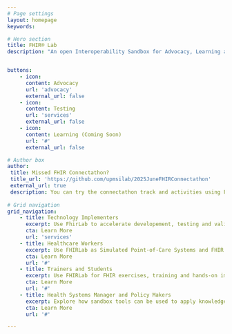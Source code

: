 ```yaml
---
# Page settings
layout: homepage
keywords:

# Hero section
title: FHIR® Lab
description: "An open Interoperability Sandbox for Advocacy, Learning and Testing of standards-based digital health solutions in a safe and controlled environment. FHIR® Lab is part of The Strengthening Standards Capability Project (SSCP), between the Australian e-Health Research Centre (AEHRC) at the Commonwealth Scientific and Industrial Research Organisation (CSIRO) and Standards and Interoperability Lab, University of the Philippines, Manila (UPM SILab) for improved adoption of digital health standards and interoperability. The SSCP is co-funded by CSIRO and DFAT Australia.<br><br>HL7® and FHIR® are registered trademarks of Health Level Seven International."


buttons:
    - icon: 
      content: Advocacy
      url: 'advocacy'
      external_url: false
    - icon: 
      content: Testing
      url: 'services'
      external_url: false
    - icon: 
      content: Learning (Coming Soon)
      url: '#'
      external_url: false

# Author box
author:
 title: Missed FHIR Connectathon?
 title_url: 'https://github.com/upmsilab/2025JuneFHIRConnectathon'
 external_url: true
 description: You can try the connectathon track and activities using FHIRLab tools and available guides.  
        
# Grid navigation
grid_navigation:
    - title: Technology Implementers
      excerpt: Use FhirLab to accelerate developement, testing and validation of standards-based digital health solutions.
      cta: Learn More
      url: 'services'
    - title: Healthcare Workers
      excerpt: Use FHIRLab as Simulated Point-of-Care Systems and FHIR enabled digital applicatins to explore real-world healthcare usecases.
      cta: Learn More
      url: '#'
    - title: Trainers and Students
      excerpt: Use FHIRLab for FHIR exercises, training and hands-on immersive learning.
      cta: Learn More
      url: '#'
    - title: Health Systems Manager and Policy Makers
      excerpt: Explore how sandbox tools can be used to apply knowledge for healthcare issues.
      cta: Learn More
      url: '#'

---
```

